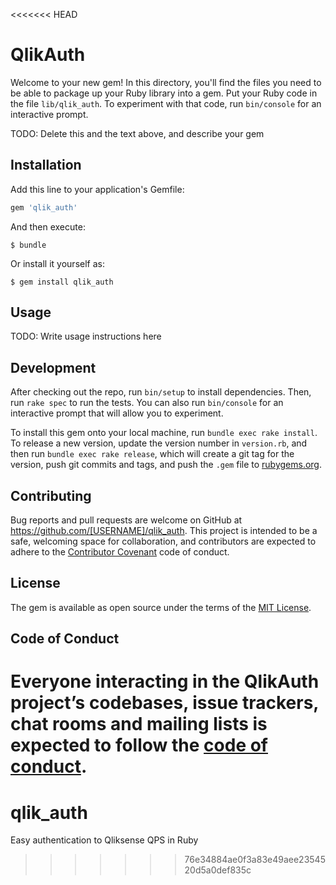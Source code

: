 <<<<<<< HEAD
# QlikAuth

Welcome to your new gem! In this directory, you'll find the files you need to be able to package up your Ruby library into a gem. Put your Ruby code in the file `lib/qlik_auth`. To experiment with that code, run `bin/console` for an interactive prompt.

TODO: Delete this and the text above, and describe your gem

## Installation

Add this line to your application's Gemfile:

```ruby
gem 'qlik_auth'
```

And then execute:

    $ bundle

Or install it yourself as:

    $ gem install qlik_auth

## Usage

TODO: Write usage instructions here

## Development

After checking out the repo, run `bin/setup` to install dependencies. Then, run `rake spec` to run the tests. You can also run `bin/console` for an interactive prompt that will allow you to experiment.

To install this gem onto your local machine, run `bundle exec rake install`. To release a new version, update the version number in `version.rb`, and then run `bundle exec rake release`, which will create a git tag for the version, push git commits and tags, and push the `.gem` file to [rubygems.org](https://rubygems.org).

## Contributing

Bug reports and pull requests are welcome on GitHub at https://github.com/[USERNAME]/qlik_auth. This project is intended to be a safe, welcoming space for collaboration, and contributors are expected to adhere to the [Contributor Covenant](http://contributor-covenant.org) code of conduct.

## License

The gem is available as open source under the terms of the [MIT License](https://opensource.org/licenses/MIT).

## Code of Conduct

Everyone interacting in the QlikAuth project’s codebases, issue trackers, chat rooms and mailing lists is expected to follow the [code of conduct](https://github.com/[USERNAME]/qlik_auth/blob/master/CODE_OF_CONDUCT.md).
=======
# qlik_auth
Easy authentication to Qliksense QPS in Ruby
>>>>>>> 76e34884ae0f3a83e49aee2354520d5a0def835c
